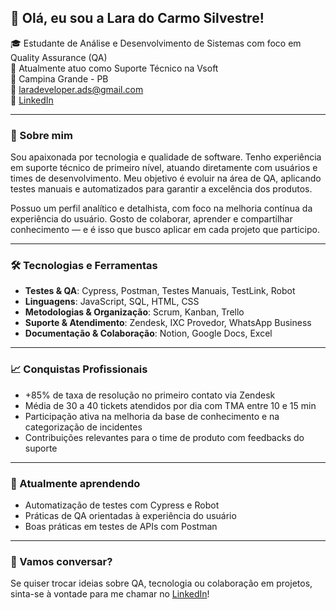 ## 👋 Olá, eu sou a Lara do Carmo Silvestre!

🎓 Estudante de Análise e Desenvolvimento de Sistemas com foco em Quality Assurance (QA)  
💼 Atualmente atuo como Suporte Técnico na Vsoft  
📍 Campina Grande - PB  
📧 laradeveloper.ads@gmail.com  
🔗 [LinkedIn](https://www.linkedin.com/in/lara-silvestre/)

---

### 🚀 Sobre mim

Sou apaixonada por tecnologia e qualidade de software. Tenho experiência em suporte técnico de primeiro nível, atuando diretamente com usuários e times de desenvolvimento. Meu objetivo é evoluir na área de QA, aplicando testes manuais e automatizados para garantir a excelência dos produtos.

Possuo um perfil analítico e detalhista, com foco na melhoria contínua da experiência do usuário. Gosto de colaborar, aprender e compartilhar conhecimento — e é isso que busco aplicar em cada projeto que participo.

---

### 🛠️ Tecnologias e Ferramentas

- **Testes & QA**: Cypress, Postman, Testes Manuais, TestLink, Robot  
- **Linguagens**: JavaScript, SQL, HTML, CSS  
- **Metodologias & Organização**: Scrum, Kanban, Trello  
- **Suporte & Atendimento**: Zendesk, IXC Provedor, WhatsApp Business  
- **Documentação & Colaboração**: Notion, Google Docs, Excel  

---

### 📈 Conquistas Profissionais

- +85% de taxa de resolução no primeiro contato via Zendesk  
- Média de 30 a 40 tickets atendidos por dia com TMA entre 10 e 15 min  
- Participação ativa na melhoria da base de conhecimento e na categorização de incidentes  
- Contribuições relevantes para o time de produto com feedbacks do suporte  

---

### 🌱 Atualmente aprendendo

- Automatização de testes com Cypress e Robot
- Práticas de QA orientadas à experiência do usuário  
- Boas práticas em testes de APIs com Postman

---

### 💬 Vamos conversar?

Se quiser trocar ideias sobre QA, tecnologia ou colaboração em projetos, sinta-se à vontade para me chamar no [LinkedIn](https://www.linkedin.com/in/lara-silvestre/)!



